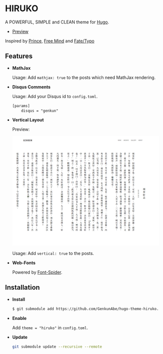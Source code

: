# HIRUKO

A POWERFUL, SIMPLE and CLEAN theme for [Hugo](https://gohugo.io/).

- [Preview](https://blog.genkun.me)

Inspired by [Prince](https://github.com/yiliashaw/hexo-theme-prince), [Free Mind](http://freemind.pluskid.org/) and [Fate/Typo](https://fatetypo.xyz)

## Features

- **MathJax**

    Usage: Add `mathjax: true` to the posts which need MathJax rendering.

- **Disqus Comments**

    Usage: Add your Disqus id to `config.toml`.

    ```
    [params]
        disqus = "genkun"
    ```

- **Vertical Layout**

    Preview: 
    
    ![](images/vertical.png)

    Usage: Add `vertical: true` to the posts.

- **Web-Fonts**

    Powered by [Font-Spider](https://github.com/aui/font-spider).

## Installation

- **Install**

    ``` bash
    $ git submodule add https://github.com/GenkunAbe/hugo-theme-hiruko.git themes/hiruko
    ```

- **Enable**

    Add `theme = "hiruko"` in `config.toml`.

- **Update**

    ``` bash
    git submodule update --recursive --remote
    ```